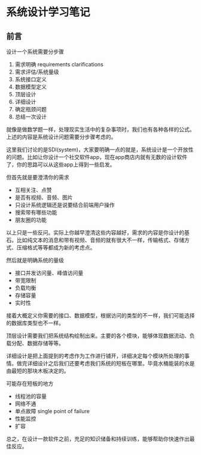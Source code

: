 # 系统设计学习笔记

## 前言

设计一个系统需要分步骤

1. 需求明确 requirements clarifications
2. 需求评估/系统量级
3. 系统接口定义
4. 数据模型定义
5. 顶层设计
6. 详细设计
7. 确定瓶颈问题
8. 总结一次设计

就像是做数学题一样，处理现实生活中的复杂事项时，我们也有各种各样的公式。上述的内容是系统设计问题需要分步骤考虑的。

这里我们讨论的是SDI(system)，大家要明确一点的就是，系统设计是一个开放性的问题。比如让你设计一个社交软件app，现在app商店内就有无数的设计软件了，你的思路可以从这些app上得到一些启发。

但首先就是要澄清你的需求

- 互相关注、点赞
- 是否有视频、音频、图片
- 只设计系统逻辑还是说要结合前端用户操作
- 搜索带有哪些功能
- 朋友圈的功能

以上只是一些反问。实际上你越早澄清这些内容越好，需求的内容是你设计的基石。比如纯文本的消息和带有视频、音频的就有很大不一样，传输格式、存储方式、压缩格式等等都成为新的考虑点。

然后就是明确系统的量级

- 接口并发访问量、峰值访问量
- 带宽限制
- 负载均衡
- 存储容量
- 实时性

接着大概定义你需要的接口、数据模型，根据访问的类型的不一样，我们可能选择的数据库类型也不一样。

顶层设计需要我们把系统结构绘制出来。主要的各个模块，能够体现数据流动、负载分配、数据存储等等。

详细设计是把上面提到的考虑作为工作进行铺开，详细决定每个模块所处理的事情。做完详细设计之后我们还要考虑我们系统的短板在哪里。毕竟水桶能装的水是由最短的那块木板决定的。

可能存在短板的地方

- 线程池的容量
- 网络不通
- 单点故障 single point of failure
- 性能监控
- 扩容

总之，在设计一款软件之前，充足的知识储备和持续训练，能够帮助你快速作出最佳反应。
